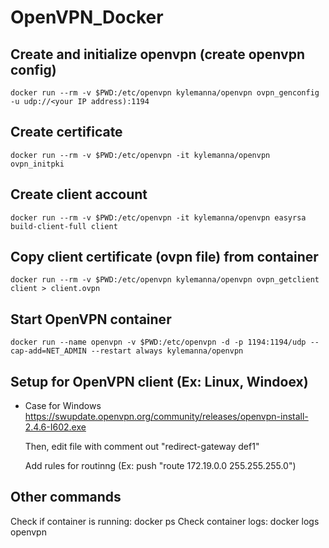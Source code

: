 # OpenVPN_Docker

## Create and initialize openvpn (create openvpn config)
```
docker run --rm -v $PWD:/etc/openvpn kylemanna/openvpn ovpn_genconfig -u udp://<your IP address):1194
```
## Create certificate
```
docker run --rm -v $PWD:/etc/openvpn -it kylemanna/openvpn ovpn_initpki
```
## Create client account

```
docker run --rm -v $PWD:/etc/openvpn -it kylemanna/openvpn easyrsa build-client-full client
```
## Copy client certificate (ovpn file) from container
```
docker run --rm -v $PWD:/etc/openvpn kylemanna/openvpn ovpn_getclient client > client.ovpn
```
## Start OpenVPN container
```
docker run --name openvpn -v $PWD:/etc/openvpn -d -p 1194:1194/udp --cap-add=NET_ADMIN --restart always kylemanna/openvpn
```

## Setup for OpenVPN client (Ex: Linux, Windoex)
- Case for Windows
  https://swupdate.openvpn.org/community/releases/openvpn-install-2.4.6-I602.exe

  Then, edit file with comment out "redirect-gateway def1"
  
  Add rules for routinng (Ex: push "route 172.19.0.0 255.255.255.0")


Other commands
-----------------
Check if container is running: docker ps
Check container logs: docker logs openvpn

